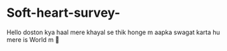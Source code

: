 # Soft-heart-survey-
Hello doston kya haal mere khayal se thik honge m aapka swagat karta hu mere is World m 🙏
